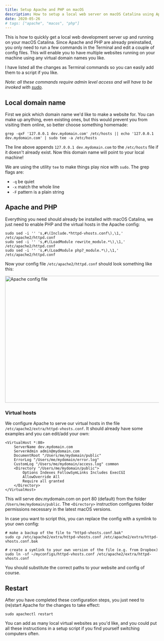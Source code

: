```yaml
---
title: Setup Apache and PHP on macOS
description: How to setup a local web server on macOS Catalina using Apache and PHP.
date: 2020-05-26
# tags: ["apache", "macos", "php"]
---
```


This is how to quickly get a local web development server up and running on your macOS Catalina. Since Apache and PHP are already preinstalled, you only need to run a few commands in the Terminal and edit a couple of config files. This will enable you to have multiple websites running on your machine using any virtual domain names you like.

<!-- more-->

I have listed all the changes as Terminal commands so you can easily add them to a script if you like.

_Note: all these commands require admin level access and will have to be invoked with [sudo](https://linuxacademy.com/blog/linux/linux-commands-for-beginners-sudo/)._


## Local domain name

First we pick which domain name we'd like to make a website for. You can make up anything, even existing ones, but this would prevent you from visiting them online, so better choose something homemade:

```shell
grep -qxF '127.0.0.1 dev.mydomain.com' /etc/hosts || echo '127.0.0.1 dev.mydomain.com' | sudo tee -a /etc/hosts
```

The line above appends `127.0.0.1 dev.mydomain.com` to the `/etc/hosts` file if it doesn't already exist. Now this domain name will point to your local machine!

We are using the utility `tee` to make things play nice with `sudo`. The grep flags are:

- `-q` be quiet
- `-x` match the whole line
- `-F` pattern is a plain string


## Apache and PHP

Everything you need should already be installed with macOS Catalina, we just need to enable PHP and the virtual hosts in the Apache config:

```shell
sudo sed -i '' 's,#\(Include.*httpd-vhosts.conf\),\1,' /etc/apache2/httpd.conf
sudo sed -i '' 's,#\(LoadModule rewrite_module.*\),\1,' /etc/apache2/httpd.conf
sudo sed -i '' 's,#\(LoadModule php7_module.*\),\1,' /etc/apache2/httpd.conf
```

Now your config file `/etc/apache2/httpd.conf` should look something like this:

<img src="/images/blog/apache-php-web-server-macos-catalina/httpd.png" alt="Apache config file" srcset="/images/blog/apache-php-web-server-macos-catalina/httpd-2x.png 2x" width="860" height="415">


### Virtual hosts

We configure Apache to serve our virtual hosts in the file `/etc/apache2/extra/httpd-vhosts.conf`. It should already have some examples and you can edit/add your own:

```apacheconf
<VirtualHost *:80>
    ServerName dev.mydomain.com
    ServerAdmin admin@mydomain.com
    DocumentRoot "/Users/me/mydomain/public"
    ErrorLog "/Users/me/mydomain/error.log"
    CustomLog "/Users/me/mydomain/access.log" common
    <Directory "/Users/me/mydomain/public">
        Options Indexes FollowSymLinks Includes ExecCGI
        AllowOverride All
        Require all granted
    </Directory>
</VirtualHost>
```

This will serve dev.mydomain.com on port 80 (default) from the folder `/Users/me/mydomain/public`. The `<Directory>` instruction configures folder permissions necessary in the latest macOS versions.

In case you want to script this, you can replace the config with a symlink to your own config:

```shell
# make a backup of the file to "httpd-vhosts.conf.bak"
sudo cp /etc/apache2/extra/httpd-vhosts.conf /etc/apache2/extra/httpd-vhosts.conf.bak

# create a symlink to your own version of the file (e.g. from Dropbox)
sudo ln -sf ~/myconfigs/httpd-vhosts.conf /etc/apache2/extra/httpd-vhosts.conf
```

You should substitute the correct paths to your website and config of course.

## Restart

After you have completed these configuration steps, you just need to (re)start Apache for the changes to take effect:

```shell
sudo apachectl restart
```

You can add as many local virtual websites as you'd like, and you could put all these instructions in a setup script if you find yourself switching computers often.
